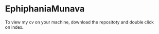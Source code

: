 # EphiphaniaMunava


To view my cv on your machine, download the repositoty and double click on index.
